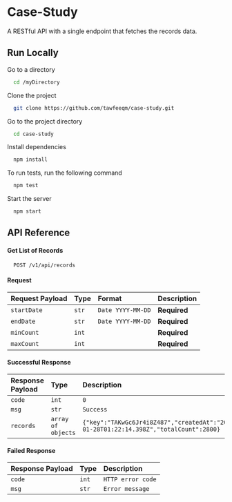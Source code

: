 
# Case-Study

A RESTful API with a single endpoint that fetches the records data.




## Run Locally

Go to a directory

```bash
  cd /myDirectory
```
Clone the project

```bash
  git clone https://github.com/tawfeeqm/case-study.git
```

Go to the project directory

```bash
  cd case-study
```

Install dependencies

```bash
  npm install
```
To run tests, run the following command

```bash
  npm test
```
Start the server

```bash
  npm start
```


## API Reference

#### Get List of Records

```http
  POST /v1/api/records
```
#### Request
| Request Payload | Type     | Format                |Description                |
| :-------- | :------- | :------------------------- | :------------------------- |
| `startDate` | `str` | `Date YYYY-MM-DD` |**Required** |
| `endDate` | `str` |  `Date YYYY-MM-DD` |**Required** |
| `minCount` | `int` |  |**Required** 
| `maxCount` | `int` |  |**Required** |


#### Successful Response
| Response Payload | Type     | Description                |
| :-------- | :------- | :------------------------- | 
| `code` | `int` | `0` |
| `msg` | `str` |  `Success` |
| `records` | `array of objects` | `{"key":"TAKwGc6Jr4i8Z487","createdAt":"2017-01-28T01:22:14.398Z","totalCount":2800}` | 


#### Failed Response
| Response Payload | Type     | Description                |
| :-------- | :------- | :------------------------- | 
| `code` | `int` | `HTTP error code` |
| `msg` | `str` |  `Error message` |
